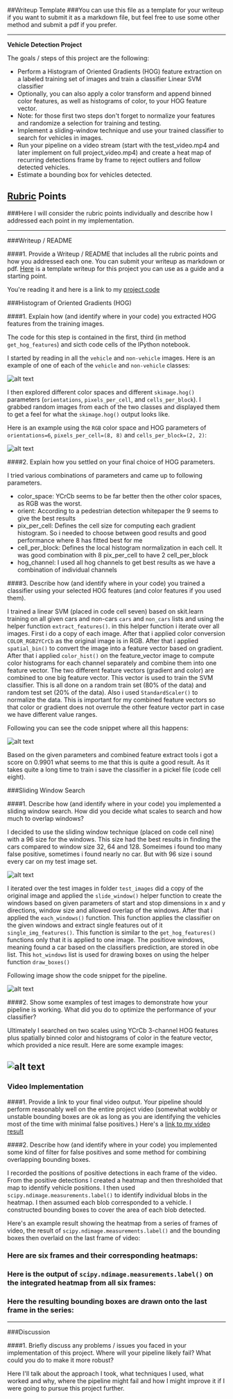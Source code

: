 ##Writeup Template
###You can use this file as a template for your writeup if you want to submit it as a markdown file, but feel free to use some other method and submit a pdf if you prefer.

---

**Vehicle Detection Project**

The goals / steps of this project are the following:

* Perform a Histogram of Oriented Gradients (HOG) feature extraction on a labeled training set of images and train a classifier Linear SVM classifier
* Optionally, you can also apply a color transform and append binned color features, as well as histograms of color, to your HOG feature vector. 
* Note: for those first two steps don't forget to normalize your features and randomize a selection for training and testing.
* Implement a sliding-window technique and use your trained classifier to search for vehicles in images.
* Run your pipeline on a video stream (start with the test_video.mp4 and later implement on full project_video.mp4) and create a heat map of recurring detections frame by frame to reject outliers and follow detected vehicles.
* Estimate a bounding box for vehicles detected.

[//]: # (Image References)
[image1]: car_non_car.png
[image2]: hog_examples.png
[image3]: code_classifier.png
[image4]: windows.png
[image5]: code_windows.png
[image6]: windows_result.png


## [Rubric](https://review.udacity.com/#!/rubrics/513/view) Points
###Here I will consider the rubric points individually and describe how I addressed each point in my implementation.  

---
###Writeup / README

####1. Provide a Writeup / README that includes all the rubric points and how you addressed each one.  You can submit your writeup as markdown or pdf.  [Here](https://github.com/udacity/CarND-Vehicle-Detection/blob/master/writeup_template.md) is a template writeup for this project you can use as a guide and a starting point.  

You're reading it and here is a link to my [project code](https://github.com/mathiasvkaiz/sdcnd-vehicle-detection-and-tracking-p5/blob/master/Vehicle_Detection_And_Tracking.ipynb)

###Histogram of Oriented Gradients (HOG)

####1. Explain how (and identify where in your code) you extracted HOG features from the training images.

The code for this step is contained in the first, third (in method `get_hog_features`) and sicth code cells of the IPython notebook.

I started by reading in all the `vehicle` and `non-vehicle` images.  Here is an example of one of each of the `vehicle` and `non-vehicle` classes:

![alt text][image1]

I then explored different color spaces and different `skimage.hog()` parameters (`orientations`, `pixels_per_cell`, and `cells_per_block`).  I grabbed random images from each of the two classes and displayed them to get a feel for what the `skimage.hog()` output looks like.

Here is an example using the `RGB` color space and HOG parameters of `orientations=6`, `pixels_per_cell=(8, 8)` and `cells_per_block=(2, 2)`:


![alt text][image2]

####2. Explain how you settled on your final choice of HOG parameters.

I tried various combinations of parameters and came up to following parameters.

- color_space: YCrCb seems to be far better then the other color spaces, as RGB was the worst.
- orient: According to a pedestrian detection whitepaper the 9 seems to give the best results
- pix_per_cell: Defines the cell size for computing each gradient histogram. So i needed to choose between good results and good performance where 8 has fitted best for me
- cell_per_block: Defines the local histogram normalization in each cell. It was good combination with 8 pix_per_cell to have 2 cell_per_block
- hog_channel: I used all hog channels to get best results as we have a combination of individual channels


####3. Describe how (and identify where in your code) you trained a classifier using your selected HOG features (and color features if you used them).

I trained a linear SVM (placed in code cell seven) based on skit.learn training on all given cars and non-cars `cars` and `non_cars` lists and using the helper function `extract_features()`. in this helper function i iterate over all images. First i do a copy of each image. After that i applied color conversion `COLOR_RGB2YCrCb` as the original image is in RGB. After that i applied `spatial_bin()` to convert the image into a feature vector based on gradient. After that i applied `color_hist()` on the feature_vector image to compute color histograms for each channel separately and combine them into one feature vector.
The two different feature vectors (gradient and color) are combined to one big feature vector. This vector is used to train the SVM classifier. This is all done on a random train set (80% of the data) and random test set (20% of the data). Also i used `StandardScaler()` to normalize the data. This is important for my combined feature vectors so that color or gradient does not overrule the other feature vector part in case we have different value ranges.

Following you can see the code snippet where all this happens:

![alt text][image3]


Based on the given parameters and combined feature extract tools i got a score on  0.9901 what seems to me that this is quite a good result. As it takes quite a long time to train i save the classifier in a pickel file (code cell eight). 

###Sliding Window Search

####1. Describe how (and identify where in your code) you implemented a sliding window search.  How did you decide what scales to search and how much to overlap windows?

I decided to use the sliding window technique (placed on code cell nine) with a 96 size for the windows. This size had the best results in finding the cars compared to window size 32, 64 and 128. Someimes i found too many false positive, sometimes i found nearly no car. But with 96 size i sound every car on my test image set. 

![alt text][image4]

I iterated over the test images in folder `test_images` did a copy of the original image and applied the `slide_window()` helper function to create the windows based on given parameters of start and stop dimensions in x and y directions, window size and allowed overlap of the windows. After that i applied the `each_windows()` function. This function applies the classifier on the given windows and extract single features out of it `single_img_features()`. This function is similar to the `get_hog_features()` functions only that it is applied to one image. The positiove windows, meaning found a car based on the classifiers prediction, are stored in obe list. This `hot_windows` list is used for drawing boxes on using the helper function `draw_boxes()`

Following image show the code snippet for the pipeline.

![alt text][image5]


####2. Show some examples of test images to demonstrate how your pipeline is working.  What did you do to optimize the performance of your classifier?

Ultimately I searched on two scales using YCrCb 3-channel HOG features plus spatially binned color and histograms of color in the feature vector, which provided a nice result.  Here are some example images:

![alt text][image6]
---

### Video Implementation

####1. Provide a link to your final video output.  Your pipeline should perform reasonably well on the entire project video (somewhat wobbly or unstable bounding boxes are ok as long as you are identifying the vehicles most of the time with minimal false positives.)
Here's a [link to my video result](./test.mp4)


####2. Describe how (and identify where in your code) you implemented some kind of filter for false positives and some method for combining overlapping bounding boxes.

I recorded the positions of positive detections in each frame of the video.  From the positive detections I created a heatmap and then thresholded that map to identify vehicle positions.  I then used `scipy.ndimage.measurements.label()` to identify individual blobs in the heatmap.  I then assumed each blob corresponded to a vehicle.  I constructed bounding boxes to cover the area of each blob detected.  

Here's an example result showing the heatmap from a series of frames of video, the result of `scipy.ndimage.measurements.label()` and the bounding boxes then overlaid on the last frame of video:

### Here are six frames and their corresponding heatmaps:



### Here is the output of `scipy.ndimage.measurements.label()` on the integrated heatmap from all six frames:


### Here the resulting bounding boxes are drawn onto the last frame in the series:




---

###Discussion

####1. Briefly discuss any problems / issues you faced in your implementation of this project.  Where will your pipeline likely fail?  What could you do to make it more robust?

Here I'll talk about the approach I took, what techniques I used, what worked and why, where the pipeline might fail and how I might improve it if I were going to pursue this project further.  

